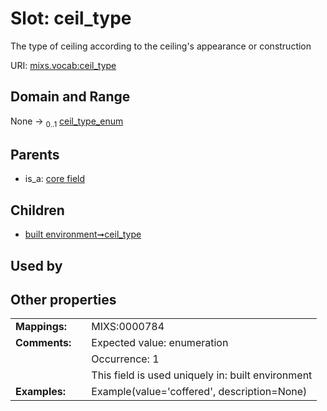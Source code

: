 
# Slot: ceil_type


The type of ceiling according to the ceiling's appearance or construction

URI: [mixs.vocab:ceil_type](https://w3id.org/mixs/vocab/ceil_type)


## Domain and Range

None &#8594;  <sub>0..1</sub> [ceil_type_enum](ceil_type_enum.md)

## Parents

 *  is_a: [core field](core_field.md)

## Children

 *  [built environment➞ceil_type](built_environment_ceil_type.md)

## Used by


## Other properties

|  |  |  |
| --- | --- | --- |
| **Mappings:** | | MIXS:0000784 |
| **Comments:** | | Expected value: enumeration |
|  | | Occurrence: 1 |
|  | | This field is used uniquely in: built environment |
| **Examples:** | | Example(value='coffered', description=None) |

